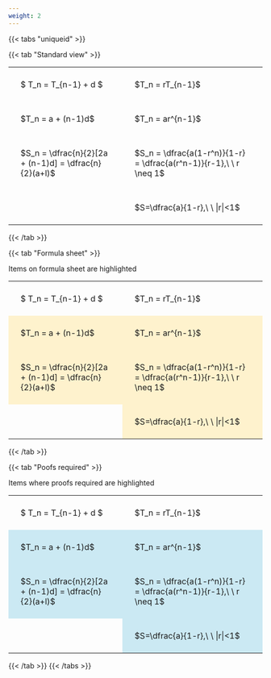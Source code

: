 ```yaml
---
weight: 2
---
```


{{< tabs "uniqueid" >}}

{{< tab "Standard view" >}}

<style type="text/css">
#T_0f5e2 th.col_heading {
  text-align: left;
  font-size: 1em;
}
#T_0f5e2 td {
  text-align: left;
  font-size: 1em;
  padding: 1.5em;
}
</style>
<table id="T_0f5e2">
  <thead>
  </thead>
  <tbody>
    <tr>
      <td id="T_0f5e2_row0_col0" class="data row0 col0" >$ T_n = T_{n-1} + d $</td>
      <td id="T_0f5e2_row0_col1" class="data row0 col1" >$T_n = rT_{n-1}$</td>
    </tr>
    <tr>
      <td id="T_0f5e2_row1_col0" class="data row1 col0" >$T_n = a + (n-1)d$</td>
      <td id="T_0f5e2_row1_col1" class="data row1 col1" >$T_n = ar^{n-1}$</td>
    </tr>
    <tr>
      <td id="T_0f5e2_row2_col0" class="data row2 col0" >$S_n = \dfrac{n}{2}[2a + (n-1)d] = \dfrac{n}{2}(a+l)$</td>
      <td id="T_0f5e2_row2_col1" class="data row2 col1" >$S_n = \dfrac{a(1-r^n)}{1-r} = \dfrac{a(r^n-1)}{r-1},\ \  r \neq 1$</td>
    </tr>
    <tr>
      <td id="T_0f5e2_row3_col0" class="data row3 col0" ></td>
      <td id="T_0f5e2_row3_col1" class="data row3 col1" >$S=\dfrac{a}{1-r},\ \ |r|<1$</td>
    </tr>
  </tbody>
</table>
{{< /tab >}}

{{< tab "Formula sheet" >}}

Items on formula sheet are highlighted 
<br>
<style type="text/css">
#T_94b37 th.col_heading {
  text-align: left;
  font-size: 1em;
}
#T_94b37 td {
  text-align: left;
  font-size: 1em;
  padding: 1.5em;
}
#T_94b37_row1_col0, #T_94b37_row1_col1, #T_94b37_row2_col0, #T_94b37_row2_col1, #T_94b37_row3_col1 {
  background-color: rgba(255,194,10, 0.2);
}
</style>
<table id="T_94b37">
  <thead>
  </thead>
  <tbody>
    <tr>
      <td id="T_94b37_row0_col0" class="data row0 col0" >$ T_n = T_{n-1} + d $</td>
      <td id="T_94b37_row0_col1" class="data row0 col1" >$T_n = rT_{n-1}$</td>
    </tr>
    <tr>
      <td id="T_94b37_row1_col0" class="data row1 col0" >$T_n = a + (n-1)d$</td>
      <td id="T_94b37_row1_col1" class="data row1 col1" >$T_n = ar^{n-1}$</td>
    </tr>
    <tr>
      <td id="T_94b37_row2_col0" class="data row2 col0" >$S_n = \dfrac{n}{2}[2a + (n-1)d] = \dfrac{n}{2}(a+l)$</td>
      <td id="T_94b37_row2_col1" class="data row2 col1" >$S_n = \dfrac{a(1-r^n)}{1-r} = \dfrac{a(r^n-1)}{r-1},\ \  r \neq 1$</td>
    </tr>
    <tr>
      <td id="T_94b37_row3_col0" class="data row3 col0" ></td>
      <td id="T_94b37_row3_col1" class="data row3 col1" >$S=\dfrac{a}{1-r},\ \ |r|<1$</td>
    </tr>
  </tbody>
</table>
{{< /tab >}}

{{< tab "Poofs required" >}}

Items where proofs required are highlighted 
<br>
<style type="text/css">
#T_46a79 th.col_heading {
  text-align: left;
  font-size: 1em;
}
#T_46a79 td {
  text-align: left;
  font-size: 1em;
  padding: 1.5em;
}
#T_46a79_row1_col0, #T_46a79_row1_col1, #T_46a79_row2_col0, #T_46a79_row2_col1, #T_46a79_row3_col1 {
  background-color: rgba(0,150,200, 0.2);
}
</style>
<table id="T_46a79">
  <thead>
  </thead>
  <tbody>
    <tr>
      <td id="T_46a79_row0_col0" class="data row0 col0" >$ T_n = T_{n-1} + d $</td>
      <td id="T_46a79_row0_col1" class="data row0 col1" >$T_n = rT_{n-1}$</td>
    </tr>
    <tr>
      <td id="T_46a79_row1_col0" class="data row1 col0" >$T_n = a + (n-1)d$</td>
      <td id="T_46a79_row1_col1" class="data row1 col1" >$T_n = ar^{n-1}$</td>
    </tr>
    <tr>
      <td id="T_46a79_row2_col0" class="data row2 col0" >$S_n = \dfrac{n}{2}[2a + (n-1)d] = \dfrac{n}{2}(a+l)$</td>
      <td id="T_46a79_row2_col1" class="data row2 col1" >$S_n = \dfrac{a(1-r^n)}{1-r} = \dfrac{a(r^n-1)}{r-1},\ \  r \neq 1$</td>
    </tr>
    <tr>
      <td id="T_46a79_row3_col0" class="data row3 col0" ></td>
      <td id="T_46a79_row3_col1" class="data row3 col1" >$S=\dfrac{a}{1-r},\ \ |r|<1$</td>
    </tr>
  </tbody>
</table>
{{< /tab >}}
{{< /tabs >}}
